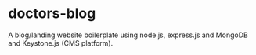 # doctors-blog
A blog/landing website boilerplate using node.js, express.js and MongoDB and Keystone.js (CMS platform).
